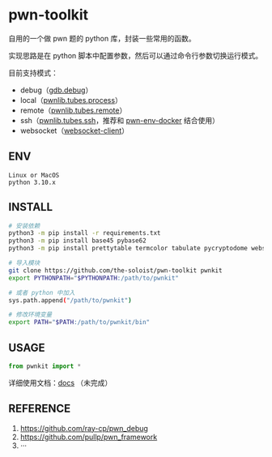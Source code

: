 # pwn-toolkit

自用的一个做 pwn 题的 python 库，封装一些常用的函数。

实现思路是在 python 脚本中配置参数，然后可以通过命令行参数切换运行模式。

目前支持模式：

- debug（[gdb.debug](https://github.com/Gallopsled/pwntools/blob/dev/pwnlib/gdb.py)）
- local（[pwnlib.tubes.process](https://github.com/Gallopsled/pwntools/blob/dev/pwnlib/tubes/process.py)）
- remote（[pwnlib.tubes.remote](https://github.com/Gallopsled/pwntools/blob/dev/pwnlib/tubes/remote.py)）
- ssh（[pwnlib.tubes.ssh](https://github.com/Gallopsled/pwntools/blob/dev/pwnlib/tubes/ssh.py)，推荐和 [pwn-env-docker](https://github.com/the-soloist/pwn-env-docker) 结合使用）
- websocket（[websocket-client](https://github.com/websocket-client/websocket-client)）

## ENV

```
Linux or MacOS
python 3.10.x
```

## INSTALL

```sh
# 安装依赖
python3 -m pip install -r requirements.txt
python3 -m pip install base45 pybase62
python3 -m pip install prettytable termcolor tabulate pycryptodome websocket-client

# 导入模块
git clone https://github.com/the-soloist/pwn-toolkit pwnkit
export PYTHONPATH="$PYTHONPATH:/path/to/pwnkit"

# 或者 python 中加入
sys.path.append("/path/to/pwnkit")

# 修改环境变量
export PATH="$PATH:/path/to/pwnkit/bin"
```

## USAGE

```python
from pwnkit import *
```

详细使用文档：[docs](docs) （未完成）

## REFERENCE

1. https://github.com/ray-cp/pwn_debug
2. https://github.com/pullp/pwn_framework
3. ···
